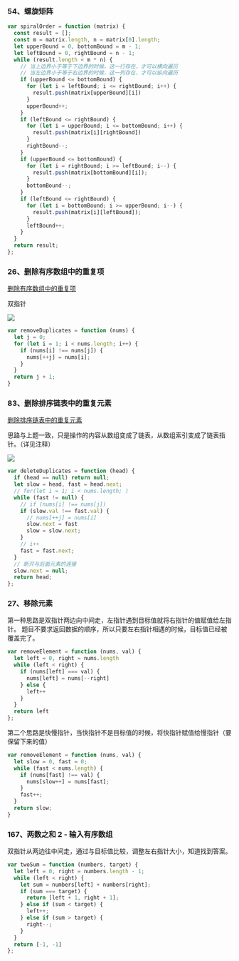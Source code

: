 ### 54、螺旋矩阵

```typescript
var spiralOrder = function (matrix) {
  const result = [];
  const m = matrix.length, n = matrix[0].length;
  let upperBound = 0, bottomBound = m - 1;
  let leftBound = 0, rightBound = n - 1;
  while (result.length < m * n) {
    // 当上边界小于等于下边界的时候，这一行存在，才可以横向遍历
    // 当左边界小于等于右边界的时候，这一列存在，才可以纵向遍历
    if (upperBound <= bottomBound) {
      for (let i = leftBound; i <= rightBound; i++) {
        result.push(matrix[upperBound][i])
      }
      upperBound++;
    }
    if (leftBound <= rightBound) {
      for (let i = upperBound; i <= bottomBound; i++) {
        result.push(matrix[i][rightBound])
      }
      rightBound--;
    }
    if (upperBound <= bottomBound) {
      for (let i = rightBound; i >= leftBound; i--) {
        result.push(matrix[bottomBound][i]);
      }
      bottomBound--;
    }
    if (leftBound <= rightBound) {
      for (let i = bottomBound; i >= upperBound; i--) {
        result.push(matrix[i][leftBound]);
      }
      leftBound++;
    }
  }
  return result;
};
```

### 26、删除有序数组中的重复项

[删除有序数组中的重复项](https://leetcode.cn/problems/remove-duplicates-from-sorted-array/submissions/)

双指针

![](https://lantiany-1254329693.cos.ap-chongqing.myqcloud.com/blog/1.gif)

```typescript
var removeDuplicates = function (nums) {
  let j = 0;
  for (let i = 1; i < nums.length; i++) {
    if (nums[i] !== nums[j]) {
      nums[++j] = nums[i];
    }
  }
  return j + 1;
}
```

### 83、删除排序链表中的重复元素

[删除排序链表中的重复元素](https://leetcode.cn/problems/remove-duplicates-from-sorted-list/submissions/)

思路与上题一致，只是操作的内容从数组变成了链表，从数组索引变成了链表指针。（详见注释）

![](https://lantiany-1254329693.cos.ap-chongqing.myqcloud.com/blog/2.gif)

```typescript
var deleteDuplicates = function (head) {
  if (head == null) return null;
  let slow = head, fast = head.next;
  // for(let i = 1; i < nums.length; )
  while (fast != null) {
    // if (nums[i] !== nums[j])
    if (slow.val !== fast.val) {
      // nums[++j] = nums[i]
      slow.next = fast
      slow = slow.next;
    }
    // i++
    fast = fast.next;
  }
  // 断开与后面元素的连接
  slow.next = null;
  return head;
};
```

### 27、移除元素

第一种思路是双指针两边向中间走，左指针遇到目标值就将右指针的值赋值给左指针。 题目不要求返回数据的顺序，所以只要左右指针相遇的时候，目标值已经被覆盖完了。

```typescript
var removeElement = function (nums, val) {
  let left = 0, right = nums.length
  while (left < right) {
    if (nums[left] === val) {
      nums[left] = nums[--right]
    } else {
      left++
    }
  }
  return left
};
```

第二个思路是快慢指针，当快指针不是目标值的时候，将快指针赋值给慢指针（要保留下来的值）

```typescript
var removeElement = function (nums, val) {
  let slow = 0, fast = 0;
  while (fast < nums.length) {
    if (nums[fast] !== val) {
      nums[slow++] = nums[fast];
    }
    fast++;
  }
  return slow;
}
```

### 167、两数之和 2 - 输入有序数组

双指针从两边往中间走，通过与目标值比较，调整左右指针大小，知道找到答案。

```typescript
var twoSum = function (numbers, target) {
  let left = 0, right = numbers.length - 1;
  while (left < right) {
    let sum = numbers[left] + numbers[right];
    if (sum === target) {
      return [left + 1, right + 1];
    } else if (sum < target) {
      left++;
    } else if (sum > target) {
      right--;
    }
  }
  return [-1, -1]
};
```
